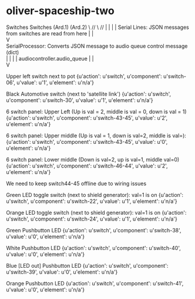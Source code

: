 # oliver-spaceship-two


Switches   Switches
(Ard.1)    (Ard.2)
    \\     //
     \\   //
       | |
       | |  Serial Lines:  JSON messages from switches are read from here
       | |  
        V             
  SerialProcessor: Converts JSON message to audio queue control message (dict)        
       | |
       | |  audiocontroller.audio_queue
       | |  
        V             


Upper left switch next to pot
{u'action': u'switch', u'component': u'switch-06', u'value': u'1', u'element': u'n/a'}

Black Automotive switch (next to 'satellite link')
{u'action': u'switch', u'component': u'switch-30', u'value': u'1', u'element': u'n/a'}

6 switch panel:  Upper Left (Up is val = 2, middle is val = 0, down is val = 1)
{u'action': u'switch', u'component': u'switch-43-45', u'value': u'2', u'element': u'n/a'}

6 switch panel:  Upper middle (Up is val = 1, down is val=2, middle is val=):
{u'action': u'switch', u'component': u'switch-43-45', u'value': u'0', u'element': u'n/a'}


6 switch panel: Lower middle (Down is val=2, up is val=1, middle val=0)
{u'action': u'switch', u'component': u'switch-46-44', u'value': u'2', u'element': u'n/a'}

We need to keep switch44-45 offline due to wiring issues


Green LED toggle switch (next to shield generator):   val=1 is on
{u'action': u'switch', u'component': u'switch-22', u'value': u'1', u'element': u'n/a'}

Orange LED toggle switch (next to shield generator):   val=1 is on
{u'action': u'switch', u'component': u'switch-24', u'value': u'1', u'element': u'n/a'}

Green Pushbutton LED
{u'action': u'switch', u'component': u'switch-38', u'value': u'0', u'element': u'n/a'}

White Pushbutton LED
{u'action': u'switch', u'component': u'switch-40', u'value': u'0', u'element': u'n/a'}

Blue [LED out] Pushbutton LED
{u'action': u'switch', u'component': u'switch-39', u'value': u'0', u'element': u'n/a'}

Orange Pushbutton LED
{u'action': u'switch', u'component': u'switch-41', u'value': u'0', u'element': u'n/a'}




